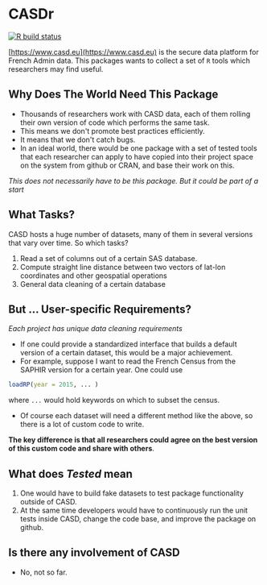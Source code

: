 # CASDr

<!-- badges: start -->
[![R build status](https://github.com/floswald/CASDr/workflows/R-CMD-check/badge.svg)](https://github.com/floswald/CASDr/actions)
<!-- badges: end -->

[https://www.casd.eu](https://www.casd.eu) is the secure data platform for French Admin data. This packages wants to collect a set of `R` tools which researchers may find useful.

## Why Does The World Need This Package

* Thousands of researchers work with CASD data, each of them rolling their own version of code which performs the same task.
* This means we don't promote best practices efficiently.
* It means that we don't catch bugs.
* In an ideal world, there would be one package with a set of tested tools that each researcher can apply to have copied into their project space on the system from github or CRAN, and base their work on this.

*This does not necessarily have to be this package. But it could be part of a start*


## What Tasks?

CASD hosts a huge number of datasets, many of them in several versions that vary over time. So which tasks?

1. Read a set of columns out of a certain SAS database.
2. Compute straight line distance between two vectors of lat-lon coordinates and other geospatial operations
3. General data cleaning of a certain database

## But ... User-specific Requirements?

*Each project has unique data cleaning requirements*

* If one could provide a standardized interface that builds a default version of a certain dataset, this would be a major achievement. 
* For example, suppose I want to read the French Census from the SAPHIR version for a certain year. One could use

```R
loadRP(year = 2015, ... )
```
where `...` would hold keywords on which to subset the census. 

* Of course each dataset will need a different method like the above, so there is a lot of custom code to write.

**The key difference is that all researchers could agree on the best version of this custom code and share with others**.

## What does *Tested* mean

1. One would have to build fake datasets to test package functionality outside of CASD.
2. At the same time developers would have to continuously run the unit tests inside CASD, change the code base, and improve the package on github. 

## Is there any involvement of CASD

* No, not so far.


